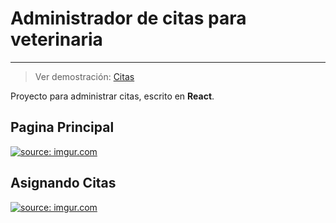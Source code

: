 # Administrador de citas para veterinaria

------------

>  Ver demostración: [Citas](https://react-administrador-paciente.netlify.app/)

Proyecto para administrar citas, escrito en **React**.

## Pagina Principal
<a href="https://imgur.com/xNtfH6a"><img src="https://i.imgur.com/xNtfH6a.png" title="source: imgur.com" /></a>

## Asignando Citas
<a href="https://imgur.com/NgOEX66"><img src="https://i.imgur.com/NgOEX66.png" title="source: imgur.com" /></a>
